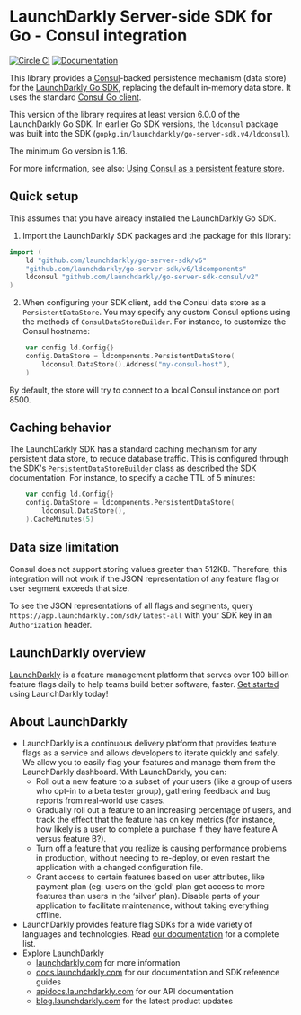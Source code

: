 # LaunchDarkly Server-side SDK for Go - Consul integration

[![Circle CI](https://circleci.com/gh/launchdarkly/go-server-sdk-consul.svg?style=shield)](https://circleci.com/gh/launchdarkly/go-server-sdk-consul) [![Documentation](https://img.shields.io/static/v1?label=go.dev&message=reference&color=00add8)](https://pkg.go.dev/github.com/launchdarkly/go-server-sdk-consul/v2)

This library provides a [Consul](https://www.consul.io/)-backed persistence mechanism (data store) for the [LaunchDarkly Go SDK](https://github.com/launchdarkly/go-server-sdk), replacing the default in-memory data store. It uses the standard [Consul Go client](https://github.com/hashicorp/consul).

This version of the library requires at least version 6.0.0 of the LaunchDarkly Go SDK. In earlier Go SDK versions, the `ldconsul` package was built into the SDK (`gopkg.in/launchdarkly/go-server-sdk.v4/ldconsul`).

The minimum Go version is 1.16.

For more information, see also: [Using Consul as a persistent feature store](https://docs.launchdarkly.com/sdk/features/storing-data/consul#go).

## Quick setup

This assumes that you have already installed the LaunchDarkly Go SDK.

1. Import the LaunchDarkly SDK packages and the package for this library:

```go
import (
    ld "github.com/launchdarkly/go-server-sdk/v6"
    "github.com/launchdarkly/go-server-sdk/v6/ldcomponents"
    ldconsul "github.com/launchdarkly/go-server-sdk-consul/v2"
)
```

2. When configuring your SDK client, add the Consul data store as a `PersistentDataStore`. You may specify any custom Consul options using the methods of `ConsulDataStoreBuilder`. For instance, to customize the Consul hostname:

```go
    var config ld.Config{}
    config.DataStore = ldcomponents.PersistentDataStore(
        ldconsul.DataStore().Address("my-consul-host"),
    )
```

By default, the store will try to connect to a local Consul instance on port 8500.

## Caching behavior

The LaunchDarkly SDK has a standard caching mechanism for any persistent data store, to reduce database traffic. This is configured through the SDK's `PersistentDataStoreBuilder` class as described the SDK documentation. For instance, to specify a cache TTL of 5 minutes:

```go
    var config ld.Config{}
    config.DataStore = ldcomponents.PersistentDataStore(
        ldconsul.DataStore(),
    ).CacheMinutes(5)
```

## Data size limitation

Consul does not support storing values greater than 512KB. Therefore, this integration will not work if the JSON representation of any feature flag or user segment exceeds that size.

To see the JSON representations of all flags and segments, query `https://app.launchdarkly.com/sdk/latest-all` with your SDK key in an `Authorization` header.

## LaunchDarkly overview

[LaunchDarkly](https://www.launchdarkly.com) is a feature management platform that serves over 100 billion feature flags daily to help teams build better software, faster. [Get started](https://docs.launchdarkly.com/docs/getting-started) using LaunchDarkly today!

## About LaunchDarkly

* LaunchDarkly is a continuous delivery platform that provides feature flags as a service and allows developers to iterate quickly and safely. We allow you to easily flag your features and manage them from the LaunchDarkly dashboard.  With LaunchDarkly, you can:
    * Roll out a new feature to a subset of your users (like a group of users who opt-in to a beta tester group), gathering feedback and bug reports from real-world use cases.
    * Gradually roll out a feature to an increasing percentage of users, and track the effect that the feature has on key metrics (for instance, how likely is a user to complete a purchase if they have feature A versus feature B?).
    * Turn off a feature that you realize is causing performance problems in production, without needing to re-deploy, or even restart the application with a changed configuration file.
    * Grant access to certain features based on user attributes, like payment plan (eg: users on the ‘gold’ plan get access to more features than users in the ‘silver’ plan). Disable parts of your application to facilitate maintenance, without taking everything offline.
* LaunchDarkly provides feature flag SDKs for a wide variety of languages and technologies. Read [our documentation](https://docs.launchdarkly.com/sdk) for a complete list.
* Explore LaunchDarkly
    * [launchdarkly.com](https://www.launchdarkly.com/ "LaunchDarkly Main Website") for more information
    * [docs.launchdarkly.com](https://docs.launchdarkly.com/  "LaunchDarkly Documentation") for our documentation and SDK reference guides
    * [apidocs.launchdarkly.com](https://apidocs.launchdarkly.com/  "LaunchDarkly API Documentation") for our API documentation
    * [blog.launchdarkly.com](https://blog.launchdarkly.com/  "LaunchDarkly Blog Documentation") for the latest product updates
